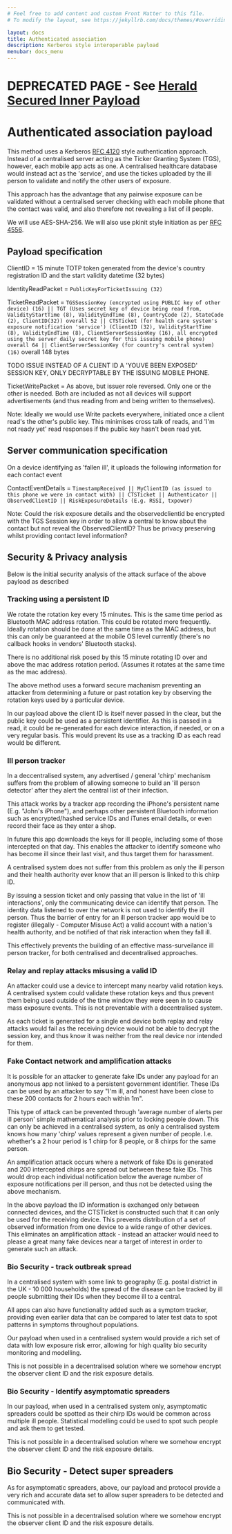 ```yaml
---
# Feel free to add content and custom Front Matter to this file.
# To modify the layout, see https://jekyllrb.com/docs/themes/#overriding-theme-defaults

layout: docs
title: Authenticated association
description: Kerberos style interoperable payload
menubar: docs_menu
---
```


# DEPRECATED PAGE - See [Herald Secured Inner Payload](/payload/secured)

# Authenticated association payload

This method uses a Kerberos [RFC 4120](https://tools.ietf.org/html/rfc4120) style authentication approach. Instead of a centralised server acting as the Ticker Granting System (TGS), however, each mobile app acts as one. A centralised healthcare database would instead act as the 'service', and use the tickes uploaded by the ill person to validate and notify the other users of exposure.

This approach has the advantage that any pairwise exposure can be validated without a centralised server checking with each mobile phone that the contact was valid, and also therefore not revealing a list of ill people.

We will use AES-SHA-256. We will also use pkinit style initiation as per [RFC 4556](https://tools.ietf.org/html/rfc4556).

## Payload specification

ClientID = 15 minute TOTP token generated from the device's country registration ID and the start validity datetime (32 bytes)

IdentityReadPacket = `PublicKeyForTicketIssuing (32)`

TicketReadPacket = `TGSSessionKey (encrypted using PUBLIC key of other device) (16) || TGT (Uses secret key of device being read from, ValidityStartTime (8), ValidityEndTime (8), CountryCode (2), StateCode (2), ClientID(32)) overall 52 || CTSTicket (for health care system's exposure notification 'service') (ClientID (32), ValidityStartTime (8), ValidityEndTime (8), ClientServerSessionKey (16), all encrypted using the server daily secret key for this issuing mobile phone) overall 64 || ClientServerSessionKey (for country's central system) (16)` overall 148 bytes


TODO ISSUE INSTEAD OF A CLIENT ID A 'YOUVE BEEN EXPOSED' SESSION KEY, ONLY DECRYPTABLE BY THE ISSUING MOBILE PHONE.


TicketWritePacket = As above, but issuer role reversed. Only one or the other is needed. Both are included as not all devices will support advertisements (and thus reading from and being written to themselves).

Note: Ideally we would use Write packets everywhere, initiated once a client read's the other's public key. This minimises cross talk of reads, and 'I'm not ready yet' read responses if the public key hasn't been read yet.

## Server communication specification

On a device identifying as 'fallen ill', it uploads the following information for each contact event

ContactEventDetails = `TimestampReceived || MyClientID (as issued to this phone we were in contact with) || CTSTicket || Authenticator || ObservedClientID || RiskExposureDetails (E.g. RSSI, txpower)`

Note: Could the risk exposure details and the observedclientid be encrypted with the TGS Session key in order to allow a central to know about the contact but not reveal the ObservedClientID? Thus be privacy preserving whilst providing contact level information?


## Security & Privacy analysis

Below is the initial security analysis of the attack surface of the above payload as described

### Tracking using a persistent ID

We rotate the rotation key every 15 minutes. This is the same time period as Bluetooth MAC address rotation. This could be rotated more frequently. Ideally rotation should be done at the same time as the MAC address, but this can only be guaranteed at the mobile OS level currently (there's no callback hooks in vendors' Bluetooth stacks).

There is no additional risk posed by this 15 minute rotating ID over and above the mac address rotation period. (Assumes it rotates at the same time as the mac address).

The above method uses a forward secure machanism preventing an attacker from determining a future or past rotation key by observing the rotation keys used by a particular device.

In our payload above the client ID is itself never passed in the clear, but the public key could be used as a persistent identifier. As this is passed in a read, it could be re-generated for each device interaction, if needed, or on a very regular basis. This would prevent its use as a tracking ID as each read would be different.

### Ill person tracker

In a deccentralised system, any advertised / general 'chirp' mechanism suffers from the problem of allowing someone to build an 'ill person detector' after they alert the central list of their infection.

This attack works by a tracker app recording the iPhone's persistent name (E.g. "John's iPhone"), and perhaps other persistent Bluetooth information such as encrypted/hashed service IDs and iTunes email details, or even record their face as they enter a shop.

In future this app downloads the keys for ill people, including some of those intercepted on that day. This enables the attacker to identify someone who has become ill since their last visit, and thus target them for harassment.

A centralised system does not suffer from this problem as only the ill person and their health authority ever know that an ill person is linked to this chirp ID.

By issuing a session ticket and only passing that value in the list of 'ill interactions', only the communicating device can identify that person. The identity data listened to over the network is not used to identify the ill person. Thus the barrier of entry for an ill person tracker app would be to register (illegally - Computer Misuse Act) a valid account with a nation's health authority, and be notified of that risk interaction when they fall ill.

This effectively prevents the building of an effective mass-surveilance ill person tracker, for both centralised and decentralised approaches.

### Relay and replay attacks misusing a valid ID

An attacker could use a device to intercept many nearby valid rotation keys. A centralised system could validate these rotation keys and thus prevent them being used outside of the time window they were seen in to cause mass exposure events. This is not preventable with a decentralised system.

As each ticket is generated for a single end device both replay and relay attacks would fail as the receiving device would not be able to decrypt the session key, and thus know it was neither from the real device nor intended for them.

### Fake Contact network and amplification attacks

It is possible for an attacker to generate fake IDs under any payload for an anonymous app not linked to a persistent government identifier. These IDs can be used by an attacker to say "I'm ill, and honest have been close to these 200 contacts for 2 hours each within 1m".

This type of attack can be prevented through 'average number of alerts per ill person' simple mathematical analysis prior to locking people down. This can only be achieved in a centralised system, as only a centralised system knows how many 'chirp' values represent a given number of people. I.e. whether's a 2 hour period is 1 chirp for 8 people, or 8 chirps for the same person.

An amplification attack occurs where a network of fake IDs is generated and 200 intercepted chirps are spread out between these fake IDs. This would drop each individual notification below the average number of exposure notifications per ill person, and thus not be detected using the above mechanism.

In the above payload the ID information is exchanged only between connected devices, and the CTSTicket is constructed such that it can only be used for the receiving device. This prevents distribution of a set of observed information from one device to a wide range of other devices. This eliminates an amplification attack - instead an attacker would need to please a great many fake devices near a target of interest in order to generate such an attack.

### Bio Security - track outbreak spread

In a centralised system with some link to geography (E.g. postal district in the UK - 10 000 households) the spread of the disease can be tracked by ill people submitting their IDs when they become ill to a central.

All apps can also have functionality added such as a symptom tracker, providing even earlier data that can be compared to later test data to spot patterns in symptoms throughout populations.

Our payload when used in a centralised system would provide a rich set of data with low exposure risk error, allowing for high quality bio security monitoring and modelling.

This is not possible in a decentralised solution where we somehow encrypt the observer client ID and the risk exposure details.

### Bio Security - Identify asymptomatic spreaders

In our payload, when used in a centralised system only, asymptomatic spreaders could be spotted as their chirp IDs would be common across multiple ill people. Statistical modelling could be used to spot such people and ask them to get tested.

This is not possible in a decentralised solution where we somehow encrypt the observer client ID and the risk exposure details.

## Bio Security - Detect super spreaders

As for asymptomatic spreaders, above, our payload and protocol provide a very rich and accurate data set to allow super spreaders to be detected and communicated with.

This is not possible in a decentralised solution where we somehow encrypt the observer client ID and the risk exposure details.

